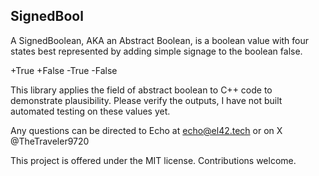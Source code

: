 ## SignedBool ##
A SignedBoolean, AKA an Abstract Boolean, is a boolean value with four states best represented by adding simple signage to the boolean false.

+True
+False
-True
-False

This library applies the field of abstract boolean to C++ code to demonstrate plausibility. Please verify the outputs, I have not built automated testing on these values yet.

Any questions can be directed to Echo at echo@el42.tech or on X @TheTraveler9720

This project is offered under the MIT license. Contributions welcome.

